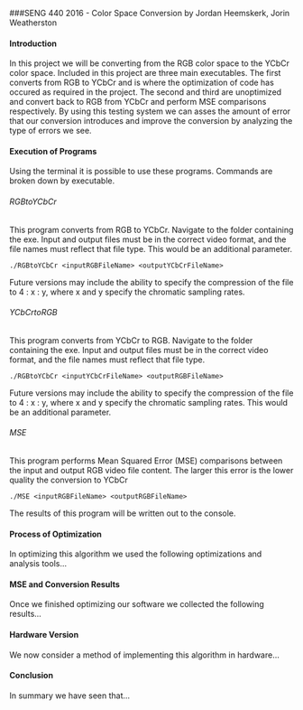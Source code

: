 ###SENG 440 2016 - Color Space Conversion 
by Jordan Heemskerk, Jorin Weatherston

#### Introduction

In this project we will be converting from the RGB color space to the YCbCr color space. Included in this project are three main executables. The first converts from RGB to YCbCr and is where the optimization of code has occured as required in the project. The second and third are unoptimized and convert back to RGB from YCbCr and perform MSE comparisons respectively. By using this testing system we can asses the amount of error that our conversion introduces and improve the conversion by analyzing the type of errors we see. 

#### Execution of Programs
Using the terminal it is possible to use these programs. Commands are broken down by executable.

###### RGBtoYCbCr
This program converts from RGB to YCbCr. Navigate to the folder containing the exe. Input and output files must be in the correct video format, and the file names must reflect that file type. This would be an additional parameter.

```
./RGBtoYCbCr <inputRGBFileName> <outputYCbCrFileName>
```

Future versions may include the ability to specify the compression of the file to 4 : x : y, where x and y specify the chromatic sampling rates.

###### YCbCrtoRGB
This program converts from YCbCr to RGB. Navigate to the folder containing the exe. Input and output files must be in the correct video format, and the file names must reflect that file type.

```
./RGBtoYCbCr <inputYCbCrFileName> <outputRGBFileName>
```

Future versions may include the ability to specify the compression of the file to 4 : x : y, where x and y specify the chromatic sampling rates. This would be an additional parameter.

###### MSE
This program performs Mean Squared Error (MSE) comparisons between the input and output RGB video file content. The larger this error is the lower quality the conversion to YCbCr

```
./MSE <inputRGBFileName> <outputRGBFileName>
```

The results of this program will be written out to the console. 


#### Process of Optimization
In optimizing this algorithm we used the following optimizations and analysis tools... 

#### MSE and Conversion Results 
Once we finished optimizing our software we collected the following results... 

#### Hardware Version
We now consider a method of implementing this algorithm in hardware...

#### Conclusion
In summary we have seen that...
